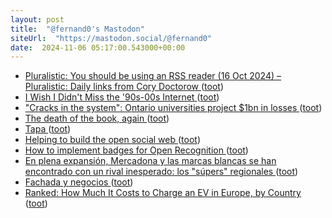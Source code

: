 ```yaml
---
layout: post
title:  "@fernand0's Mastodon"
siteUrl:  "https://mastodon.social/@fernand0"
date:  2024-11-06 05:17:00.543000+00:00
---
```

*  [Pluralistic: You should be using an RSS reader (16 Oct 2024) – Pluralistic: Daily links from Cory Doctorow ](https://pluralistic.net/2024/10/16/keep-it-really-simple-stupid) ([toot](https://mastodon.social/@fernand0/113434310772800909))
*  [I Wish I Didn't Miss the '90s-00s Internet ](https://rohan.ga/blog/early-internet) ([toot](https://mastodon.social/@fernand0/113433549727205518))
*  ["Cracks in the system": Ontario universities project $1bn in losses ](https://thepienews.com/ontario-universities-project-1-billion-losses) ([toot](https://mastodon.social/@fernand0/113431715429609071))
*  [The death of the book, again ](https://crookedtimber.org/2024/10/20/the-death-of-the-book-again) ([toot](https://mastodon.social/@fernand0/113431463887978665))
*  [Tapa ](https://avecesunafoto.wordpress.com/2024/11/05/tapa) ([toot](https://mastodon.social/@fernand0/113431435057383860))
*  [Helping to build the open social web ](https://werd.io/2024/helping-to-build-the-open-social-we) ([toot](https://mastodon.social/@fernand0/113431215795670857))
*  [How to implement badges for Open Recognition ](https://dougbelshaw.com/blog/2024/10/23/how-to-implement-badges-for-open-recognition) ([toot](https://mastodon.social/@fernand0/113431005376243182))
*  [En plena expansión, Mercadona y las marcas blancas se han encontrado con un rival inesperado: los "súpers" regionales ](https://www.xataka.com/magnet/su-expansion-acelerada-mercadona-marcas-blancas-se-han-encontrado-rival-inesperado-super-regiona) ([toot](https://mastodon.social/@fernand0/113430319971191809))
*  [Fachada y negocios ](https://www.flickr.com/photos/fernand0/54080256299) ([toot](https://mastodon.social/@fernand0/113430092985464891))
*  [Ranked: How Much It Costs to Charge an EV in Europe, by Country  ](https://www.visualcapitalist.com/ranked-how-much-it-costs-to-charge-an-ev-in-europe-by-country/) ([toot](https://mastodon.social/@fernand0/113430062480092553))

